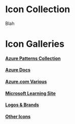 # Icon Collection
Blah

# Icon Galleries
#### [Azure Patterns Collection](azure-patterns)
#### [Azure Docs](azure-docs)
#### [Azure.com Various](azure-dotcom)
#### [Microsoft Learning Site](learning-site)
#### [Logos & Brands](logos)
#### [Other Icons](other)